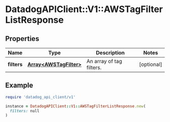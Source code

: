 # DatadogAPIClient::V1::AWSTagFilterListResponse

## Properties

| Name | Type | Description | Notes |
| ---- | ---- | ----------- | ----- |
| **filters** | [**Array&lt;AWSTagFilter&gt;**](AWSTagFilter.md) | An array of tag filters. | [optional] |

## Example

```ruby
require 'datadog_api_client/v1'

instance = DatadogAPIClient::V1::AWSTagFilterListResponse.new(
  filters: null
)
```

